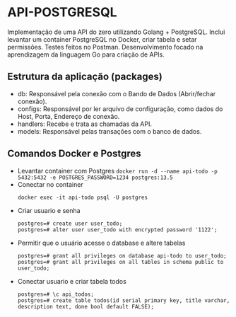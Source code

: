 # API-POSTGRESQL
Implementação de uma API do zero utilizando Golang + PostgreSQL. Inclui levantar um container PostgreSQL no Docker, criar tabela e setar permissões. Testes feitos no Postman. Desenvolvimento focado na aprendizagem da linguagem Go para criação de APIs.

## Estrutura da aplicação (packages)
  * db: Responsável pela conexão com o Bando de Dados (Abrir/fechar conexão).
  * configs: Responsável por ler arquivo de configuração, como dados do Host, Porta, Endereço de conexão.
  * handlers: Recebe e trata as chamadas da API.
  * models: Responsável pelas transações com o banco de dados.

## Comandos Docker e Postgres
  *  Levantar container com Postgres
    ```
    docker run -d --name api-todo -p 5432:5432 -e POSTGRES_PASSWORD=1234 postgres:13.5
    ```
  * Conectar no container
    ```
    docker exec -it api-todo psql -U postgres
    ```
  * Criar usuario e senha
    ```
    postgres=# create user user_todo;
    postgres=# alter user user_todo with encrypted password '1122';
    ```
  * Permitir que o usuário acesse o database e altere tabelas
    ```
    postgres=# grant all privileges on database api-todo to user_todo;
    postgres=# grant all privileges on all tables in schema public to user_todo;
    ```
  * Conectar usuario e criar tabela todos
    ```
    postgres=# \c api_todos;
    postgres=# create table todos(id serial primary key, title varchar, description text, done bool default FALSE);
    ```
